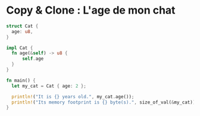 # Copy & Clone : L'age de mon chat

```rust
struct Cat {
  age: u8,
}

impl Cat {
  fn age(&self) -> u8 {
      self.age
  }
}

fn main() {
  let my_cat = Cat { age: 2 };

  println!("It is {} years old.", my_cat.age());
  println!("Its memory footprint is {} byte(s).", size_of_val(&my_cat));
}
```